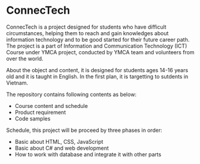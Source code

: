 # ConnecTech
ConnecTech is a project designed for students who have difficult circumstances, helping them to reach and gain knowledges about information technology and to be good started for their future career path. The project is a part of Information and Communication Technology (ICT) Course under YMCA project, conducted by YMCA team and volunteers from over the world.

About the object and content, it is designed for students ages 14-16 years old and it is taught in English. In the first plan, it is targetting to sutdents in Vietnam.

The repository contains following contents as below:
* Course content and schedule
* Product requirement
* Code samples

Schedule, this project will be proceed by three phases in order:
* Basic about HTML, CSS, JavaScript
* Basic about C# and web development
* How to work with database and integrate it with other parts

